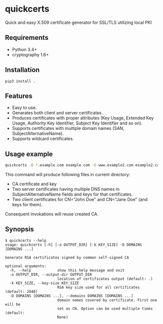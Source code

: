 # quickcerts

Quick and easy X.509 certificate generator for SSL/TLS utilizing local PKI

## Requirements

* Python 3.4+
* cryptography 1.6+

## Installation

```
pip3 install .
```

## Features

* Easy to use.
* Genarates both client and server certificates.
* Produces certificates with proper attributes (Key Usage, Extended Key Usage, Authority Key Identifier, Subject Key Identifier and so on).
* Supports certificates with multiple domain names (SAN, SubjectAlternativeName).
* Supports wildcard certificates.

## Usage example

```bash
quickcerts -D *.example.com example.com -D www.example2.com example2.com mx.example2.com -C "John Doe" -C "Jane Doe"
```

This command will produce following files in current directory:
* CA certificate and key
* Two server certificates having multiple DNS names in SubjectAlternativeName fields and keys for that certificates.
* Two client certificates for CN="John Doe" and CN="Jane Doe" (and keys for them).

Consequent invokations will reuse created CA.

## Synopsis

```
$ quickcerts --help
usage: quickcerts [-h] [-o OUTPUT_DIR] [-k KEY_SIZE] -D DOMAINS [DOMAINS ...]

Generate RSA certificates signed by common self-signed CA

optional arguments:
  -h, --help            show this help message and exit
  -o OUTPUT_DIR, --output-dir OUTPUT_DIR
                        location of certificates output (default: .)
  -k KEY_SIZE, --key-size KEY_SIZE
                        RSA key size used for all certificates (default: 2048)
  -D DOMAINS [DOMAINS ...], --domains DOMAINS [DOMAINS ...]
                        domain names covered by certificate. First one will be
                        set as CN. Option can be used multiple times (default:
                        None)
```
